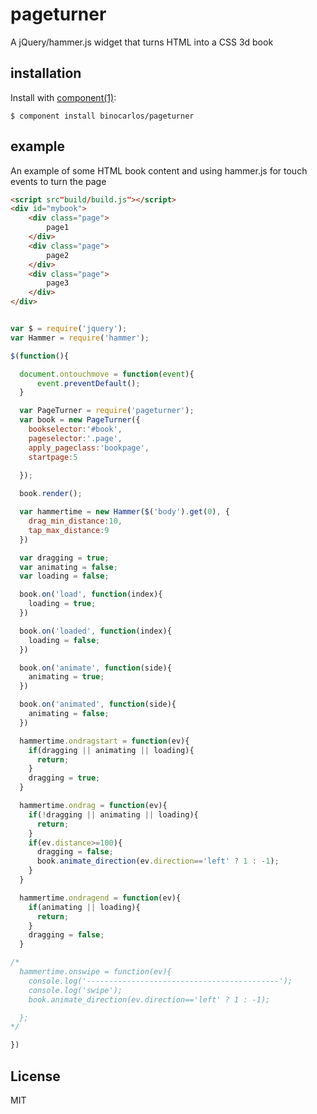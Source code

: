 
# pageturner

  A jQuery/hammer.js widget that turns HTML into a CSS 3d book

## installation

  Install with [component(1)](http://component.io):

    $ component install binocarlos/pageturner

## example

An example of some HTML book content and using hammer.js for touch events to turn the page

```html
<script src"build/build.js"></script>
<div id="mybook">
	<div class="page">
		page1
	</div>
	<div class="page">
		page2
	</div>
	<div class="page">
		page3
	</div>
</div>
```

```js

var $ = require('jquery');
var Hammer = require('hammer');

$(function(){

  document.ontouchmove = function(event){
      event.preventDefault();
  }

  var PageTurner = require('pageturner');
  var book = new PageTurner({
    bookselector:'#book',
    pageselector:'.page',
    apply_pageclass:'bookpage',
    startpage:5
    
  });

  book.render();

  var hammertime = new Hammer($('body').get(0), {
    drag_min_distance:10,
    tap_max_distance:9
  })

  var dragging = true;
  var animating = false;
  var loading = false;

  book.on('load', function(index){
    loading = true;
  })

  book.on('loaded', function(index){
    loading = false;
  })

  book.on('animate', function(side){
    animating = true;
  })

  book.on('animated', function(side){
    animating = false;
  })

  hammertime.ondragstart = function(ev){
    if(dragging || animating || loading){
      return;
    }
    dragging = true;
  }

  hammertime.ondrag = function(ev){
    if(!dragging || animating || loading){
      return;
    }
    if(ev.distance>=100){
      dragging = false;
      book.animate_direction(ev.direction=='left' ? 1 : -1);  
    }
  }

  hammertime.ondragend = function(ev){
    if(animating || loading){
      return;
    }
    dragging = false;
  }

/*
  hammertime.onswipe = function(ev){
    console.log('-------------------------------------------');
    console.log('swipe');
    book.animate_direction(ev.direction=='left' ? 1 : -1);

  };
*/  

})

```

## License

MIT